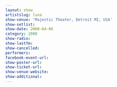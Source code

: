 ```yaml
---
layout: show
artistslug: luna
show-venue: 'Majestic Theater, Detroit MI, USA'
show-setlist: 
show-date: 2000-04-06
category: 2000
show-radio: 
show-lastfm: 
show-cancelled: 
performers: 
facebook-event-url: 
show-poster-url: 
show-ticket-url: 
show-venue-website: 
show-additional: 
---
```


